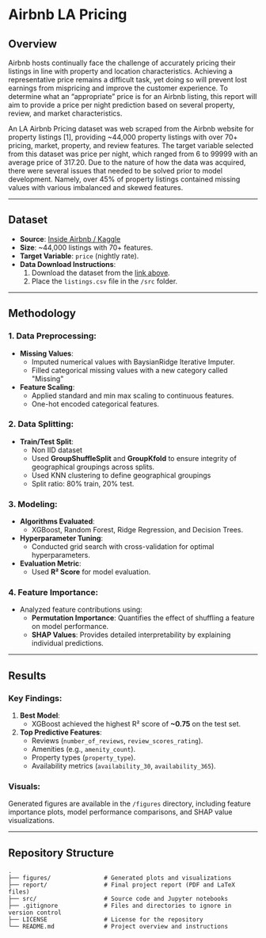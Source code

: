 # **Airbnb LA Pricing**

## **Overview**  
Airbnb hosts continually face the challenge of accurately pricing their listings in line with property and location characteristics. Achieving a representative price remains a difficult task, yet doing so will prevent lost earnings from mispricing and improve the customer experience. To determine what an “appropriate” price is for an Airbnb listing, this report will aim to provide a price per night prediction based on several property, review, and market characteristics.

An LA Airbnb Pricing dataset was web scraped from the Airbnb website for property listings [1], providing ~44,000 property listings with over 70+ pricing, market, property, and review features. The target variable selected from this dataset was price per night, which ranged from 6 to 99999 with an average price of 317.20. Due to the nature of how the data was acquired, there were several issues that needed to be solved prior to model development. Namely, over 45% of property listings contained missing values with various imbalanced and skewed features. 

---

## **Dataset**  
- **Source**: [Inside Airbnb / Kaggle](https://www.kaggle.com/datasets/achal2703/airbnb-listings-in-la-california-inside-airbnb/data)  
- **Size**: ~44,000 listings with 70+ features.  
- **Target Variable**: `price` (nightly rate).  
- **Data Download Instructions**:  
  1. Download the dataset from the [link above](https://www.kaggle.com/datasets/achal2703/airbnb-listings-in-la-california-inside-airbnb/data).
  2. Place the `listings.csv` file in the `/src` folder.

---

## **Methodology**  

### 1. **Data Preprocessing**:  
- **Missing Values**:  
  - Imputed numerical values with BaysianRidge Iterative Imputer.  
  - Filled categorical missing values with a new category called "Missing"
- **Feature Scaling**:  
  - Applied standard and min max scaling to continuous features.  
  - One-hot encoded categorical features.  

### 2. **Data Splitting**:  
- **Train/Test Split**:  
  - Non IID dataset
  - Used **GroupShuffleSplit** and **GroupKfold** to ensure integrity of geographical groupings across splits.
  - Used KNN clustering to define geographical groupings  
  - Split ratio: 80% train, 20% test.  

### 3. **Modeling**:  
- **Algorithms Evaluated**:  
  - XGBoost, Random Forest, Ridge Regression, and Decision Trees.  
- **Hyperparameter Tuning**:  
  - Conducted grid search with cross-validation for optimal hyperparameters.  
- **Evaluation Metric**:  
  - Used **R² Score** for model evaluation.  

### 4. **Feature Importance**:  
- Analyzed feature contributions using:  
  - **Permutation Importance**: Quantifies the effect of shuffling a feature on model performance.  
  - **SHAP Values**: Provides detailed interpretability by explaining individual predictions.

---

## **Results**  

### Key Findings:  
1. **Best Model**:  
   - XGBoost achieved the highest R² score of **~0.75** on the test set.  
2. **Top Predictive Features**:  
   - Reviews (`number_of_reviews`, `review_scores_rating`).  
   - Amenities (e.g., `amenity_count`).  
   - Property types (`property_type`).  
   - Availability metrics (`availability_30`, `availability_365`).  

### Visuals:  
Generated figures are available in the `/figures` directory, including feature importance plots, model performance comparisons, and SHAP value visualizations.

---

## **Repository Structure**  
```plaintext
.
├── figures/               # Generated plots and visualizations
├── report/                # Final project report (PDF and LaTeX files)
├── src/                   # Source code and Jupyter notebooks
├── .gitignore             # Files and directories to ignore in version control
├── LICENSE                # License for the repository
└── README.md              # Project overview and instructions
